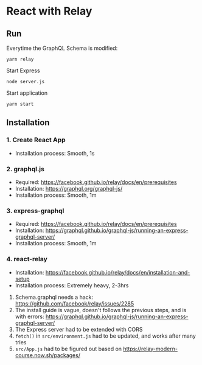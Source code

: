# React with Relay

## Run

Everytime the GraphQL Schema is modified:

```
yarn relay
```

Start Express

```
node server.js
```

Start application

```
yarn start
```

## Installation

### 1. Create React App

- Installation process: Smooth, 1s

### 2. graphql.js

- Required: https://facebook.github.io/relay/docs/en/prerequisites
- Installation: https://graphql.org/graphql-js/
- Installation process: Smooth, 1m

### 3. express-graphql

- Required: https://facebook.github.io/relay/docs/en/prerequisites
- Installation: https://graphql.github.io/graphql-js/running-an-express-graphql-server/
- Installation process: Smooth, 1m

### 4. react-relay

- Installation: https://facebook.github.io/relay/docs/en/installation-and-setup
- Installation process: Extremely heavy, 2-3hrs

1. Schema.graphql needs a hack: https://github.com/facebook/relay/issues/2285
2. The install guide is vague, doesn't follows the previous steps, and is with errors: https://graphql.github.io/graphql-js/running-an-express-graphql-server/
3. The Express server had to be extended with CORS
4. `fetch()` in `src/environment.js` had to be updated, and works after many tries
5. `src/App.js` had to be figured out based on https://relay-modern-course.now.sh/packages/
